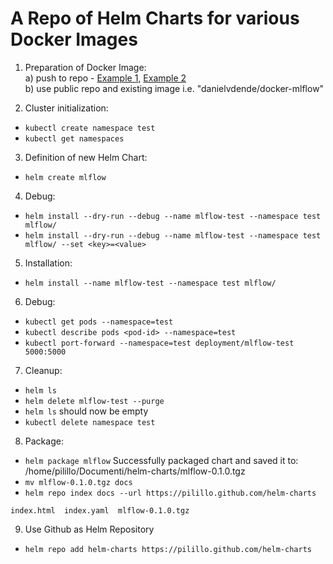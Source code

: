 # A Repo of Helm Charts for various Docker Images

1. Preparation of Docker Image:  
 a) push to repo - [Example 1](https://stackoverflow.com/questions/40600419/why-am-i-getting-an-errimagepull-error-in-this-kubernetes-deployment), [Example 
2](https://docs.bitnami.com/kubernetes/how-to/deploy-go-application-kubernetes-helm/)  
b) use public repo and existing image i.e. "danielvdende/docker-mlflow"

2. Cluster initialization:
 - `kubectl create namespace test`
 - `kubectl get namespaces`

3. Definition of new Helm Chart:
 - `helm create mlflow`

4. Debug:
 - `helm install --dry-run --debug --name mlflow-test --namespace test mlflow/`
 - `helm install --dry-run --debug --name mlflow-test --namespace test mlflow/ --set <key>=<value>`

5. Installation:
 - `helm install --name mlflow-test --namespace test mlflow/`

6. Debug:
 - `kubectl get pods --namespace=test`
 - `kubectl describe pods <pod-id> --namespace=test`
 - `kubectl port-forward --namespace=test deployment/mlflow-test 5000:5000`

7. Cleanup:
 - `helm ls`
 - `helm delete mlflow-test --purge`
 - `helm ls` should now be empty
 - `kubectl delete namespace test`

8. Package:
 - `helm package mlflow`
  Successfully packaged chart and saved it to: /home/pilillo/Documenti/helm-charts/mlflow-0.1.0.tgz
 - `mv mlflow-0.1.0.tgz docs`
 - `helm repo index docs --url https://pilillo.github.com/helm-charts`
  ```$ ls docs/
 index.html  index.yaml  mlflow-0.1.0.tgz
```

9. Use Github as Helm Repository
 - `helm repo add helm-charts https://pilillo.github.com/helm-charts`
